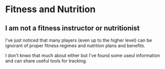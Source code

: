 # Fitness and Nutrition

## I am not a fitness instructor or nutritionist

I've just noticed that many players (even up to the higher level) can be ignorant of proper fitness regimes and nutrition plans and benefits.

I don't knwo that much about either but I've found some useul information and can share useful tools for tracking.


